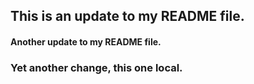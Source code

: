 This is an update to my README file.
------------------------------------

#### Another update to my README file.

### Yet another change, this one local.

